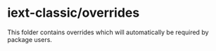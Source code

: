 # iext-classic/overrides

This folder contains overrides which will automatically be required by package users.
